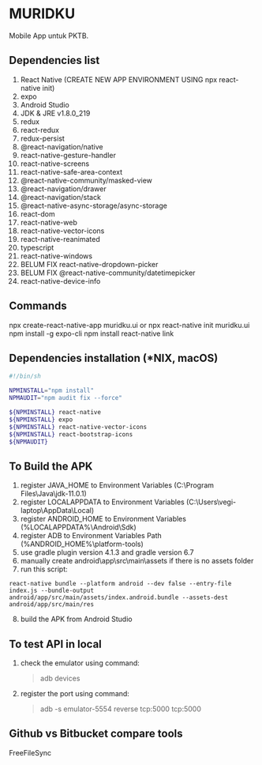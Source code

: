 # MURIDKU

Mobile App untuk PKTB.

## Dependencies list

1. React Native (CREATE NEW APP ENVIRONMENT USING npx react-native init)
2. expo
3. Android Studio
4. JDK & JRE v1.8.0_219
5. redux
6. react-redux
7. redux-persist
8. @react-navigation/native
9. react-native-gesture-handler
10. react-native-screens
11. react-native-safe-area-context
12. @react-native-community/masked-view
13. @react-navigation/drawer
14. @react-navigation/stack
15. @react-native-async-storage/async-storage
16. react-dom
17. react-native-web
18. react-native-vector-icons
19. react-native-reanimated
20. typescript
21. react-native-windows
22. BELUM FIX react-native-dropdown-picker
23. BELUM FIX @react-native-community/datetimepicker
24. react-native-device-info

## Commands

npx create-react-native-app muridku.ui or npx react-native init muridku.ui
npm install -g expo-cli
npm install
react-native link

## Dependencies installation (*NIX, macOS)

```sh
#!/bin/sh

NPMINSTALL="npm install"
NPMAUDIT="npm audit fix --force"

${NPMINSTALL} react-native
${NPMINSTALL} expo
${NPMINSTALL} react-native-vector-icons
${NPMINSTALL} react-bootstrap-icons
${NPMAUDIT}
```

## To Build the APK
1. register JAVA_HOME to Environment Variables (C:\Program Files\Java\jdk-11.0.1)
2. register LOCALAPPDATA to Environment Variables (C:\Users\vegi-laptop\AppData\Local)
3. register ANDROID_HOME to Environment Variables (%LOCALAPPDATA%\Android\Sdk)
4. register ADB to Environment Variables Path (%ANDROID_HOME%\platform-tools)
5. use gradle plugin version 4.1.3 and gradle version 6.7
6. manually create android\app\src\main\assets if there is no assets folder
7. run this script:

```node
react-native bundle --platform android --dev false --entry-file index.js --bundle-output android/app/src/main/assets/index.android.bundle --assets-dest android/app/src/main/res
```

8. build the APK from Android Studio

## To test API in local
1. check the emulator using command:
	> adb devices
2. register the port using command:
	> adb -s emulator-5554 reverse tcp:5000 tcp:5000

## Github vs Bitbucket compare tools
FreeFileSync